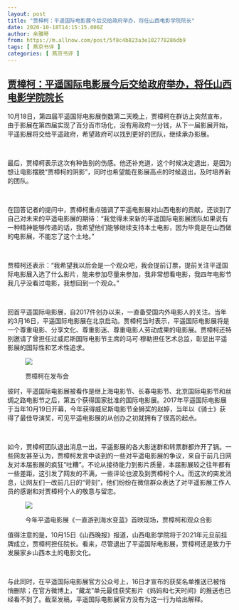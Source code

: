 ```yaml
---
layout: post
title: "贾樟柯：平遥国际电影展今后交给政府举办，将任山西电影学院院长"
date: 2020-10-18T14:15:15.000Z
author: 余雅琴
from: https://m.allnow.com/post/5f8c4b823a3e102778286db9
tags: [ 燕京书评 ]
categories: [ 燕京书评 ]
---
```

<!--1603030515000-->
[贾樟柯：平遥国际电影展今后交给政府举办，将任山西电影学院院长](https://m.allnow.com/post/5f8c4b823a3e102778286db9)
------

<div>
<p>10月18日，第四届平遥国际电影展倒数第二天晚上，贾樟柯在群访上突然宣布，由于影展在第四届实现了百分百市场化，没有用政府一分钱，从下一届影展开始，平遥影展将交给平遥政府，希望政府可以找到更好的团队，继续承办影展。</p><p> </p><p>最后，贾樟柯表示这次有种告别的伤感。他还补充道，这个时候决定退出，是因为想让电影摆脱“贾樟柯的阴影”，同时也希望能在影展高点的时候退出，及时培养新的团队。</p><p> </p><p>在回答记者的提问中，贾樟柯重点强调了平遥电影展对山西电影的贡献，还谈到了自己对未来的平遥电影展的期待：“我觉得未来新的平遥国际电影展团队如果说有一种精神能够传递的话，我希望他们能够继续支持本土电影，因为毕竟是在山西做的电影展，不能忘了这个土地。”</p><p> </p><p>贾樟柯还表示：“我希望我以后会是一个观众吧，我会提前订票，提前关注平遥国际电影展入选了什么影片，能来参加尽量来参加，我非常想看电影，我四年电影节我几乎没看过电影，我想回到一个观众。”</p><p> </p><p>回首平遥国际电影展，自2017件创办以来，一直备受国内外电影人的关注。当年的3月16日，平遥国际电影展在北京启动。贾樟柯当时表示，平遥国际电影展将是一个尊重电影、分享文化、尊重影迷、尊重电影人劳动成果的电影展。贾樟柯还特别邀请了曾担任过威尼斯国际电影节主席的马可·穆勒担任艺术总监，彰显出平遥影展的国际性和艺术性追求。</p><figure class="image-box dls-image-block dls-media-image"><img src="https://img.allhistory.com/now/2020-10-18/5f8c4b9ed7f8a70001ef0a5a.png?imageView2/2/w/800" referrerpolicy="no-referrer"><figcaption class="dls-image-capture dls-capture"><p>贾樟柯在发布会</p></figcaption></figure><p>彼时，平遥国际电影展被看作是继上海电影节、长春电影节、北京国际电影节和丝绸之路电影节之后，第五个获得国家批准的国际电影展。2017年平遥国际电影展于当年10月19日开幕，今年获得威尼斯电影节金狮奖的赵婷，当年以《骑士》获得了最佳导演奖，可见平遥电影展的从创办之初就拥有了很高的起点。</p><p> </p><p>如今，贾樟柯团队退出消息一出，平遥影展的各大影迷群和转票群都炸开了锅。一些网友甚至认为，贾樟柯发言中谈到的一些对平遥电影展的争议，来自于前几日网友对本届影展的疯狂“吐糟”。不论从接待能力到影片质量，本届影展较之往年都有一些差距，这引发了网友的不满，一些评论也波及到贾樟柯个人。而这次的突发消息，让网友们一改前几日的“苛刻”，他们纷纷在微信群众表达了对平遥影展工作人员的感谢和对贾樟柯个人的敬意与留恋。</p><figure class="image-box dls-image-block dls-media-image"><img src="https://img.allhistory.com/now/2020-10-18/5f8c4bdcd7f8a70001ef0a5c.png?imageView2/2/w/800" referrerpolicy="no-referrer"><figcaption class="dls-image-capture dls-capture"><p>今年平遥电影展《一直游到海水变蓝》首映现场，贾樟柯和观众合影</p></figcaption></figure><p>值得注意的是，10月15日《山西晚报》报道，山西电影学院将于2021年元旦前挂牌成立，贾樟柯担任院长。看来，尽管退出了平遥国际电影展，贾樟柯还是致力于发展家乡山西本土的电影文化。</p><p> </p><p>与此同时，在平遥国际电影展官方公众号上，16日才宣布的获奖名单推送已被悄悄删除；在官方微博上，“藏龙”单元最佳获奖影片《妈妈和七天时间》的推送也已经看不到了。截至发稿，平遥国际电影展官方没有为这一行为给出解释。</p>
</div>
